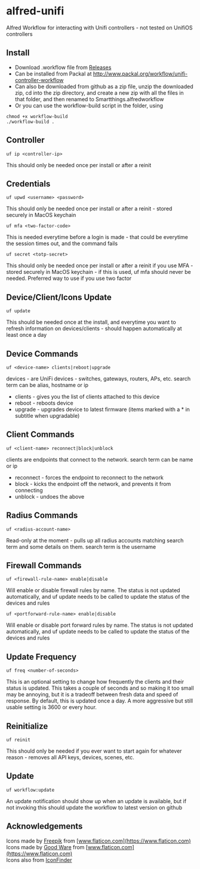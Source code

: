 # alfred-unifi
Alfred  Workflow for interacting with Unifi controllers - not tested on UnifiOS controllers
## Install

* Download .workflow file from [Releases](https://github.com/schwark/alfred-unifi/releases)
* Can be installed from Packal at http://www.packal.org/workflow/unifi-controller-workflow
* Can also be downloaded from github as a zip file, unzip the downloaded zip, cd into the zip directory, and create a new zip with all the files in that folder, and then renamed to Smartthings.alfredworkflow
* Or you can use the workflow-build script in the folder, using
```
chmod +x workflow-build
./workflow-build . 
```

## Controller

```
uf ip <controller-ip>
```
This should only be needed once per install or after a reinit


## Credentials

```
uf upwd <username> <password>
```
This should only be needed once per install or after a reinit - stored securely in MacOS keychain

```
uf mfa <two-factor-code>
```
This is needed everytime before a login is made - that could be everytime the session times out, and the command fails

```
uf secret <totp-secret>
```
This should only be needed once per install or after a reinit if you use MFA - stored securely in MacOS keychain - if this is used, uf mfa should never be needed. Preferred way to use if you use two factor

## Device/Client/Icons Update

```
uf update
```
This should be needed once at the install, and everytime you want to refresh information on devices/clients - should happen automatically at least once a day

## Device Commands

```
uf <device-name> clients|reboot|upgrade
```

devices - are UniFi devices - switches, gateways, routers, APs, etc. search term can be alias, hostname or ip
* clients - gives you the list of clients attached to this device
* reboot - reboots device
* upgrade - upgrades device to latest firmware (items marked with a * in subtitle when upgradable)

## Client Commands

```
uf <client-name> reconnect|block|unblock
```

clients are endpoints that connect to the network. search term can be name or ip
* reconnect - forces the endpoint to reconnect to the network
* block - kicks the endpoint off the network, and prevents it from connecting
* unblock - undoes the above

## Radius Commands

```
uf <radius-account-name> 
```
Read-only at the moment - pulls up all radius accounts matching search term and some details on them. search term is the username

## Firewall Commands

```
uf <firewall-rule-name> enable|disable
```
Will enable or disable firewall rules by name. The status is not updated automatically, and uf update needs to be called to update the status of the devices and rules

```
uf <portforward-rule-name> enable|disable
```
Will enable or disable port forward rules by name. The status is not updated automatically, and uf update needs to be called to update the status of the devices and rules

## Update Frequency

```
uf freq <number-of-seconds>
```
This is an optional setting to change how frequently the clients and their status is updated. This takes a couple of seconds and so making it too small may be annoying, but it is a tradeoff between fresh data and speed of response. By default, this is updated once a day. A more aggressive but still usable setting is 3600 or every hour.

## Reinitialize

```
uf reinit
```
This should only be needed if you ever want to start again for whatever reason - removes all API keys, devices, scenes, etc.

## Update

```
uf workflow:update
```
An update notification should show up when an update is available, but if not invoking this should update the workflow to latest version on github

## Acknowledgements

Icons made by [Freepik](https://www.flaticon.com/authors/freepik) from [www.flaticon.com](https://www.flaticon.com)  
Icons made by [Good Ware](https://www.flaticon.com/authors/good-ware) from [www.flaticon.com](https://www.flaticon.com)  
Icons also from [IconFinder](https://www.iconfinder.com/)

